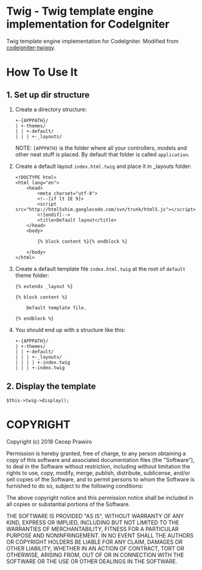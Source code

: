 Twig - Twig template engine implementation for CodeIgniter
================

Twig template engine implementation for CodeIgniter.
Modified from [codeigniter-twiggy](https://github.com/edmundask/codeigniter-twiggy).

# How To Use It

## 1. Set up dir structure

1. Create a directory structure:

    ```
    +-{APPPATH}/
    | +-themes/
    | | +-default/
    | | | +-_layouts/
    ```

    NOTE: `{APPPATH}` is the folder where all your controllers, models and other neat stuff is placed.
    By default that folder is called `application`.

2. Create a default layout `index.html.twig` and place it in _layouts  folder:

    ```
    <!DOCTYPE html>
    <html lang="en">
        <head>
            <meta charset="utf-8">
            <!--[if lt IE 9]>
            <script src="http://html5shim.googlecode.com/svn/trunk/html5.js"></script>
            <![endif]-->
            <title>Default layout</title>
        </head>
        <body>

            {% block content %}{% endblock %}

        </body>
    </html>
    ```

3. Create a default template file `index.html.twig` at the root of `default` theme folder:

    ```
    {% extends _layout %}

    {% block content %}

        Default template file.

    {% endblock %}
    ```

4. You should end up with a structure like this:

    ```
    +-{APPPATH}/
    | +-themes/
    | | +-default/
    | | | +-_layouts/
    | | | | +-index.twig
    | | | +-index.twig
    ```

## 2. Display the template

`$this->twig->display();`

# COPYRIGHT

Copyright (c) 2018 Cecep Prawiro

Permission is hereby granted, free of charge, to any person obtaining a copy
of this software and associated documentation files (the "Software"), to deal
in the Software without restriction, including without limitation the rights
to use, copy, modify, merge, publish, distribute, sublicense, and/or sell
copies of the Software, and to permit persons to whom the Software is
furnished to do so, subject to the following conditions:

The above copyright notice and this permission notice shall be included in
all copies or substantial portions of the Software.

THE SOFTWARE IS PROVIDED "AS IS", WITHOUT WARRANTY OF ANY KIND, EXPRESS OR
IMPLIED, INCLUDING BUT NOT LIMITED TO THE WARRANTIES OF MERCHANTABILITY,
FITNESS FOR A PARTICULAR PURPOSE AND NONINFRINGEMENT. IN NO EVENT SHALL THE
AUTHORS OR COPYRIGHT HOLDERS BE LIABLE FOR ANY CLAIM, DAMAGES OR OTHER
LIABILITY, WHETHER IN AN ACTION OF CONTRACT, TORT OR OTHERWISE, ARISING FROM,
OUT OF OR IN CONNECTION WITH THE SOFTWARE OR THE USE OR OTHER DEALINGS IN
THE SOFTWARE.
